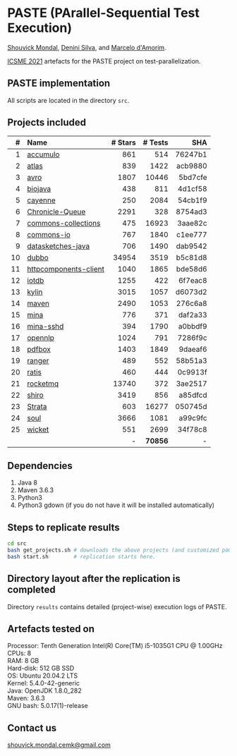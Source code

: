 # PASTE (PArallel-Sequential Test Execution)
[Shouvick Mondal](https://sites.google.com/view/shouvick), [Denini Silva](https://denini08.github.io/), and [Marcelo d'Amorim](https://www.cin.ufpe.br/~damorim).

[ICSME 2021](https://icsme2021.github.io/) artefacts for the PASTE project on test-parallelization.

PASTE implementation
--------------------
All scripts are located in the directory `src`.

Projects included
-----------------
| \#  | Name                                            | \# Stars | \# Tests   | SHA     |
| --: | :---------------------------------------------- | -------: | ---------: | ------: |
| 1   | [accumulo](https://github.com/apache/accumulo)              | 861      | 514        | 76247b1 |
| 2   | [atlas](https://github.com/apache/atlas)                 | 839      | 1422       | acb9880 |
| 3   | [avro](https://github.com/apache/avro/)                 | 1807     | 10446      | 5bd7cfe |
| 4   | [biojava](https://github.com/biojava/biojava)              | 438      | 811        | 4d1cf58 |
| 5   | [cayenne](https://github.com/apache/cayenne)               | 250      | 2084       | 54cb1f9 |
| 6   | [Chronicle-Queue](https://github.com/OpenHFT/Chronicle-Queue)      | 2291     | 328        | 8754ad3 |
| 7   | [commons-collections](https://github.com/apache/commons-collections)   | 475      | 16923      | 3aae82c |
| 8   | [commons-io](https://github.com/apache/commons-io/)           | 767      | 1840       | c1ee777 |
| 9   | [datasketches-java](https://github.com/apache/datasketches-java/)    | 706      | 1490       | dab9542 |
| 10  | [dubbo](https://github.com/apache/dubbo)                 | 34954    | 3519       | b5c81d8 |
| 11  | [httpcomponents-client](https://github.com/apache/httpcomponents-client) | 1040     | 1865       | bde58d6 |
| 12  | [iotdb](https://github.com/apache/iotdb)                 | 1255     | 422        | 6f7eac8 |
| 13  | [kylin](https://github.com/apache/kylin/)                | 3015     | 1057       | d6073d2 |
| 14  | [maven](https://github.com/apache/maven/)                | 2490     | 1053       | 276c6a8 |
| 15  | [mina](https://github.com/apache/mina)                  | 776      | 371        | daf2a33 |
| 16  | [mina-sshd](https://github.com/apache/mina-sshd)             | 394      | 1790       | a0bbdf9 |
| 17  | [opennlp](https://github.com/apache/opennlp)               | 1024     | 791        | 7286f9c |
| 18  | [pdfbox](https://github.com/apache/pdfbox)                | 1403     | 1849       | 9daeaf6 |
| 19  | [ranger](https://github.com/apache/ranger)                | 489      | 552        | 58b51a3 |
| 20  | [ratis](https://github.com/apache/ratis/)                | 460      | 444        | 0c9913f |
| 21  | [rocketmq](https://github.com/apache/rocketmq/)             | 13740    | 372        | 3ae2517 |
| 22  | [shiro](https://github.com/apache/shiro)                 | 3419     | 856        | a85dfcd |
| 23  | [Strata](https://github.com/OpenGamma/Strata/)            | 603      | 16277      | 050745d |
| 24  | [soul](https://github.com/dromara/soul/)                | 3666     | 1081       | a99c9fc |
| 25  | [wicket](https://github.com/apache/wicket)                | 551      | 2699       | 34f78c8 |
|     |                                                 | -        | **70856**  | -       |


Dependencies
-------------------------
1. Java 8
2. Maven 3.6.3
3. Python3
4. Python3 gdown (if you do not have it will be installed automatically)

Steps to replicate results
--------------------------
```bash
cd src
bash get_projects.sh # downloads the above projects (and customized pom.xml) used in the experiments.
bash start.sh        # replication starts here.
```
Directory layout after the replication is completed
---------------------------------------------------
Directory `results` contains detailed (project-wise) execution logs of PASTE.

Artefacts tested on
-------------------
Processor: Tenth Generation Intel(R) Core(TM) i5-1035G1 CPU @ 1.00GHz<br>
CPUs: 8<br>
RAM: 8 GB<br>
Hard-disk: 512 GB SSD<br>
OS: Ubuntu 20.04.2 LTS<br>
Kernel: 5.4.0-42-generic<br>
Java: OpenJDK 1.8.0_282<br>
Maven: 3.6.3<br>
GNU bash: 5.0.17(1)-release

Contact us
----------
shouvick.mondal.cemk@gmail.com
